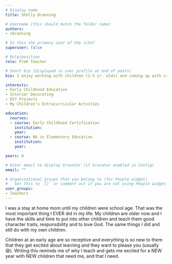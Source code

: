 ```yaml
---
# Display name
title: Shelly Branning

# Username (this should match the folder name)
authors:
- sbranning

# Is this the primary user of the site?
superuser: false

# Role/position
role: PreK Teacher

# Short bio (displayed in user profile at end of posts)
bio: I enjoy working with children (2-5 yr. olds) and coming up with creative and fun activities for them.

interests:
- Early Childhood Education
- Interior Decorating
- DIY Projects
- My Children's Extracurricular Actvities

education:
  courses:
  - course: Early Childhood Certification
    institution:
    year:
  - course: BA in Elementary Education
    institution:
    year:

years: 8

# Enter email to display Gravatar (if Gravatar enabled in Config)
email: ""

# Organizational groups that you belong to (for People widget)
#   Set this to `[]` or comment out if you are not using People widget.
user_groups:
- Teachers
---
```


I was a stay at home mom until my children were school age. That was the most important thing I EVER did in my life. My children are older now and I have the skills and time to put into other children and teach them good character traits, responsibility and to love God. The same things I did and still do with my own children.

Children at an early age are so receptive and everything is so new to them that they get excited about learning and they want to please you (usually :smile:). Writing this reminds me of why I teach and gets me excited for a NEW year with NEW children that need me, and that I need.
